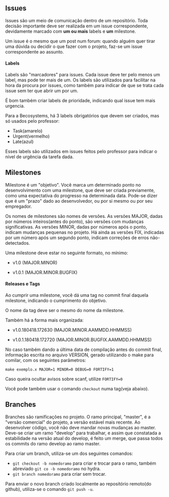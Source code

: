 ## Issues

Issues são um meio de comunicação dentro de um repositório. Toda decisão importante deve ser realizada em um issue correspondente, devidamente marcado com **um ou mais** labels e **um** milestone.

Um issue é o mesmo que um post num forum: quando alguém quer tirar uma dúvida ou decidir o que fazer com o projeto, faz-se um issue correspondente ao assunto.

#### Labels

Labels são "marcadores" para issues. Cada issue deve ter pelo menos um label, mas pode ter mais de um. Os labels são utilizados para facilitar na hora da procura por issues, como também para indicar de que se trata cada issue sem ter que abrir um por um.

É bom também criar labels de prioridade, indicando qual issue tem mais urgencia.

Para a Becosystems, há 3 labels obrigatórios que devem ser criados, mas só usados pelo professor:

* Task(amarelo)
* Urgent(vermelho)
* Late(azul)

Esses labels são utilizados em issues feitos pelo professor para indicar o nível de urgência da tarefa dada.


## Milestones

Milestone é um "objetivo". Você marca um determinado ponto no desenvolvimento com uma milestone, que deve ser criada previamente, como uma expectativa do progresso na determinada data. Pode-se dizer que é um "prazo" dado ao desenvolvedor, ou por si mesmo ou por seu empregador.

Os nomes de milestones são nomes de versões. As versões MAJOR, dadas por números inteiros(antes do ponto), são versões com mudanças significativas. As versões MINOR, dadas por números após o ponto, indicam mudanças pequenas no projeto. Há ainda as versões FIX, indicadas por um número após um segundo ponto, indicam correções de erros não-detectados.

Uma milestone deve estar no seguinte formato, no mínimo:

* v1.0 (MAJOR.MINOR)

* v1.0.1 (MAJOR.MINOR.BUGFIX)


#### Releases e Tags

Ao cumprir uma milestone, você dá uma tag no commit final daquela milestone, indicando o cumprimento do objetivo. 

O nome da tag deve ser o mesmo do nome da milestone.

Também há a forma mais organizada:

* v1.0.180418.172630 (MAJOR.MINOR.AAMMDD.HHMMSS)

* v1.0.1.180418.172720 (MAJOR.MINOR.BUGFIX.AAMMDD.HHMMSS)

No caso também dando a última data de compilação antes do commit final, informação escrita no arquivo VERSION, gerado utilizando o make para comilar, com os seguintes parâmetros:

```
make exemplo.x MAJOR=1 MINOR=0 DEBUG=0 FORTIFY=1
```

Caso queira ocultar avisos sobre scanf, utilize `FORTIFY=0`

Você pode também usar o comando `checkout` numa tag(veja abaixo).

## Branches

Branches são ramificações no projeto. O ramo principal, "master", é a "versão comercial" do projeto, a versão estável mais recente. Ao desenvolver código, você não deve mandar novas mudanças ao master. Deve-se criar um ramo "develop" para trabalhar, e assim que constatada a estabilidade na versão atual do develop, é feito um merge, que passa todos os commits do ramo develop ao ramo master.

Para criar um branch, utiliza-se um dos seguintes comandos:

* `git checkout -b nomedoramo` para criar e trocar para o ramo, também abreviado `git co -b nomedoramo` no hydra.
* `git branch nomedoramo` para criar sem trocar.

Para enviar o novo branch criado localmente ao repositório remoto(do github), utiliza-se o comando `git push -u`.
